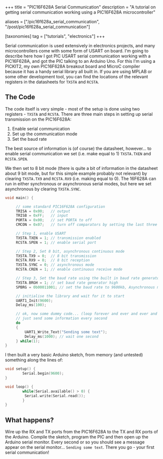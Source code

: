 +++
title = "PIC16F628A Serial Communication"
description = "A tutorial on getting serial communication working using a PIC16F628A microcontroller"

aliases = ["/pic16f628a_serial_communication", "/post/pic16f628a_serial_communication"]

[taxonomies]
tag = ["tutorials", "electronics"]
+++

Serial communication is used extensively in electronics projects, and many
microcontrollers come with some form of USART on board. I'm going to describe
here how I got PIC USART serial communication working with a PIC16F628A, and got
the PIC talking to an Arduino Uno. For this I'm using a PICKIT2, my own
PIC16F628A breakout board and MicroC compiler because it has a handy serial
library all built in. If you are using MPLAB or some other development tool, you
can find the locations of the relevant registers in the datasheets for `TXSTA` and
`RCSTA`.

## The Code

The code itself is very simple - most of the setup is done using two registers -
`TXSTA` and `RCSTA`. There are three main steps in setting up serial transmission on
the PIC16F628A:

1. Enable serial communication
2. Set up the communication mode
3. Set the baud rate

The best source of information is (of course) the datasheet, however... to
enable serial communication we set (i.e. make equal to 1) `TXSTA.TXEN` and
`RCSTA.SPEN`.

We then set to 8 bit mode (there is quite a bit of information in the datasheet
about 9 bit mode, but for this simple example probably not relevant) by clearing
`TXSTA.TX9` and `RCSTA.RX9` (i.e. making equal to 0). The 16F628A can run in
either synchronous or asynchronous serial modes, but here we set asynchronous by
clearing `TXSTA.SYNC`.

```c
void main() {

     // some standard PIC16F628A configuration
     TRISA = 0x00;   // output
     TRISB = 0xFF;   // input
     PORTA = 0x00;   // set PORTA to off
     CMCON = 0x07;   // turn off comparators by setting the last three bits to 111

     // Step 1, enable USART
     TXSTA.TXEN = 1; // transmission enabled
     RCSTA.SPEN = 1; // enable serial port

     // Step 2, Set 8 bit, asynchronous continuous mode
     TXSTA.TX9 = 0;  // 8 bit transmission
     RCSTA.RX9 = 0;  // 8 bit reception
     TXSTA.SYNC = 0; // asynchronous mode
     RCSTA.CREN = 1; // enable continuous receive mode

     // Step 3, Set the baud rate using the built in baud rate generator
     TXSTA.BRGH = 1; // set baud rate generator high
     SPBRG = 0b00011001; // set the baud rate to 9600kb, Asynchronous mode BTGH=1

     // initialise the library and wait for it to start
     UART1_Init(9600);
     Delay_ms(100);

     // ok, now some dummy code... (loop forever and ever and ever and ...)
     // just send some information every second
     do
     {
         UART1_Write_Text("Sending some text");
         Delay_ms(1000); // wait one second
     } while(1);
}
```

I then built a very basic Arduino sketch, from memory (and untested) something
along the lines of:

```c
void setup() {
        Serial.begin(9600);
}

void loop() {
        while(Serial.available() > 0) {
         Serial.write(Serial.read());
        }
}
```

## What happens?

Wire up the RX and TX ports from the PIC16F628A to the TX and RX ports of the
Arduino. Compile the sketch, program the PIC and then open up the Arduino serial
monitor. Every second or so you should see a message appear on the serial
monitor... `Sending some text`. There you go - your first serial communication!
